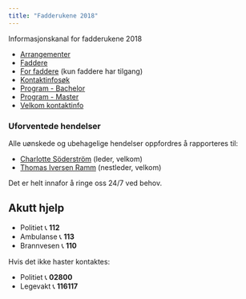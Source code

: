 ```yaml
---
title: "Fadderukene 2018"
---
```


Informasjonskanal for fadderukene 2018

* [Arrangementer](https://online.ntnu.no/wiki/online/fadderukene/2018-/arrangementer/)  
* [Faddere](https://online.ntnu.no/wiki/online/fadderukene/2018-/faddere/)  
* [For faddere](https://online.ntnu.no/wiki/online/fadderukene/2018-/fadder/) (kun faddere har tilgang) 
* [Kontaktinfosøk](https://online.ntnu.no/profile/user_search/)  
* [Program - Bachelor](https://online.ntnu.no/splash/)    
* [Program - Master](https://online.ntnu.no/splash/)  
* [Velkom kontaktinfo](https://online.ntnu.no/wiki/online/fadderukene/2018-/velkom)

### Uforventede hendelser
Alle uønskede og ubehagelige hendelser oppfordres å rapporteres til:

- [Charlotte Söderström](https://online.ntnu.no/profile/view/cmrisbak/) (leder, velkom)  
- [Thomas Iversen Ramm](https://online.ntnu.no/profile/view/ramm/) (nestleder, velkom)  

Det er helt innafor å ringe oss 24/7 ved behov.  

Akutt hjelp
------------------------------------

- Politiet 📞 **112**  
- Ambulanse 📞 **113**  
- Brannvesen 📞 **110**

Hvis det ikke haster kontaktes:

- Politiet 📞 **02800**  
- Legevakt 📞 **116117**